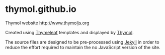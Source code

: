 thymol.github.io
================

Thymol website http://www.thymoljs.org

Created using [Thymeleaf](http://www.thymeleaf.org/) templates and displayed by [Thymol](https://github.com/thymol/thymol).

The source files are designed to be pre-processed using [Jekyll](https://github.com/jekyll/jekyll) in order to reduce the effort required to maintain the no JavaScript version of the site.
